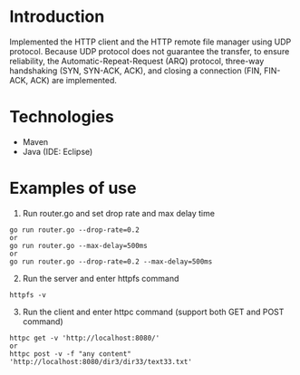 # Introduction

Implemented the HTTP client and the HTTP remote file manager using UDP protocol. Because UDP protocol does not guarantee the transfer, to ensure reliability, the Automatic-Repeat-Request (ARQ) protocol, three-way handshaking (SYN, SYN-ACK, ACK), and closing a connection (FIN, FIN-ACK, ACK) are implemented.

# Technologies

* Maven
* Java (IDE: Eclipse)

# Examples of use
1. Run router.go and set drop rate and max delay time
```
go run router.go --drop-rate=0.2
or
go run router.go --max-delay=500ms
or
go run router.go --drop-rate=0.2 --max-delay=500ms
```

2. Run the server and enter httpfs command
```
httpfs -v
```

3. Run the client and enter httpc command (support both GET and POST command)
```
httpc get -v 'http://localhost:8080/'
or
httpc post -v -f "any content" 'http://localhost:8080/dir3/dir33/text33.txt'
```

